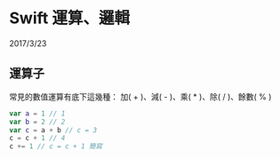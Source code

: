 # Swift 運算、邏輯


2017/3/23

## 運算子
常見的數值運算有底下這幾種：
加( + )、減( - )、乘( * )、除( / )、餘數( % )
```swift
var a = 1 // 1
var b = 2 // 2
var c = a + b // c = 3
c = c + 1 // 4
c += 1 // c = c + 1 簡寫
```
